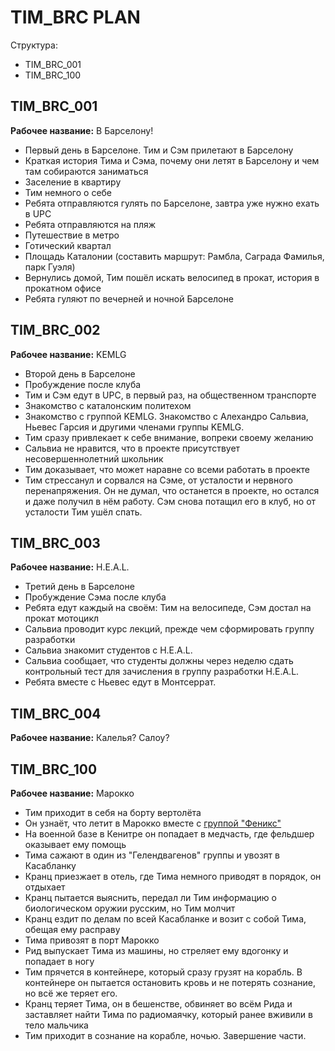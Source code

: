# TIM_BRC PLAN

Структура:

* TIM_BRC_001
* TIM_BRC_100

## TIM_BRC_001

**Рабочее название:** В Барселону!

- Первый день в Барселоне. Тим и Сэм прилетают в Барселону
- Краткая история Тима и Сэма, почему они летят в Барселону и чем там собираются заниматься
- Заселение в квартиру
- Тим немного о себе
- Ребята отправляются гулять по Барселоне, завтра уже нужно ехать в UPC
- Ребята отправляются на пляж
- Путешествие в метро
- Готический квартал
- Площадь Каталонии (составить маршрут: Рамбла, Саграда Фамилья, парк Гуэля)
- Вернулись домой, Тим пошёл искать велосипед в прокат, история в прокатном офисе
- Ребята гуляют по вечерней и ночной Барселоне

## TIM_BRC_002

**Рабочее название:** KEMLG

- Второй день в Барселоне
- Пробуждение после клуба
- Тим и Сэм едут в UPC, в первый раз, на общественном транспорте
- Знакомство с каталонским политехом
- Знакомство с группой KEMLG. Знакомство с Алехандро Сальвиа, Ньевес Гарсия и другими членами группы KEMLG.
- Тим сразу привлекает к себе внимание, вопреки своему желанию
- Сальвиа не нравится, что в проекте присутствует несовершеннолетний школьник
- Тим доказывает, что может наравне со всеми работать в проекте
- Тим стрессанул и сорвался на Сэме, от усталости и нервного перенапряжения. Он не думал, что останется в проекте, но остался и даже получил в нём работу. Сэм снова потащил его в клуб, но от усталости Тим ушёл спать.

## TIM_BRC_003

**Рабочее название:** H.E.A.L.

- Третий день в Барселоне
- Пробуждение Сэма после клуба
- Ребята едут каждый на своём: Тим на велосипеде, Сэм достал на прокат мотоцикл
- Сальвиа проводит курс лекций, прежде чем сформировать группу разработки
- Сальвиа знакомит студентов с H.E.A.L.
- Сальвиа сообщает, что студенты должны через неделю сдать контрольный тест для зачисления в группу разработки H.E.A.L.
- Ребята вместе с Ньевес едут в Монтсеррат.

## TIM_BRC_004

**Рабочее название:** Калелья? Салоу?



## TIM_BRC_100

**Рабочее название:** Марокко

- Тим приходит в себя на борту вертолёта
- Он узнаёт, что летит в Марокко вместе с [группой "Феникс"](../../../fiction-docs/cia-phoenix.md)
- На военной базе в Кенитре он попадает в медчасть, где фельдшер оказывает ему помощь
- Тима сажают в один из "Гелендвагенов" группы и увозят в Касабланку
- Кранц приезжает в отель, где Тима немного приводят в порядок, он отдыхает
- Кранц пытается выяснить, передал ли Тим информацию о биологическом оружии русским, но Тим молчит
- Кранц ездит по делам по всей Касабланке и возит с собой Тима, обещая ему расправу
- Тима привозят в порт Марокко
- Рид выпускает Тима из машины, но стреляет ему вдогонку и попадает в ногу
- Тим прячется в контейнере, который сразу грузят на корабль. В контейнере он пытается остановить кровь и не потерять сознание, но всё же теряет его.
- Кранц теряет Тима, он в бешенстве, обвиняет во всём Рида и заставляет найти Тима по радиомаячку, который ранее вживили в тело мальчика
- Тим приходит в сознание на корабле, ночью. Завершение части.
